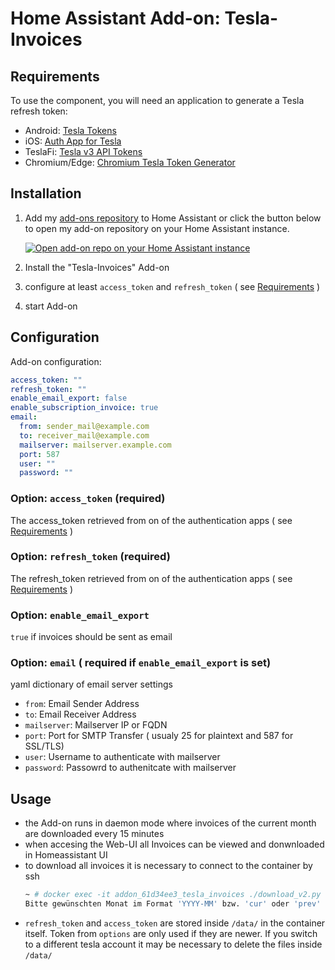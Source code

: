 # Home Assistant Add-on: Tesla-Invoices

## Requirements

To use the component, you will need an application to generate a Tesla refresh token:

- Android: [Tesla Tokens](https://play.google.com/store/apps/details?id=net.leveugle.teslatokens)
- iOS: [Auth App for Tesla](https://apps.apple.com/us/app/auth-app-for-tesla/id1552058613)
- TeslaFi: [Tesla v3 API Tokens](https://support.teslafi.com/en/communities/1/topics/16979-tesla-v3-api-tokens)
- Chromium/Edge: [Chromium Tesla Token Generator](https://github.com/DoctorMcKay/chromium-tesla-token-generator)


## Installation

1. Add my [add-ons repository][addons-repo] to Home Assistant or click the button below to open my add-on repository on your Home Assistant instance.

   [![Open add-on repo on your Home Assistant instance][repo-btn]][addon]

2. Install the "Tesla-Invoices" Add-on
3. configure at least `access_token` and `refresh_token` ( see [Requirements](#requirements) )
4. start Add-on

## Configuration
Add-on configuration:
```yaml
access_token: ""
refresh_token: ""
enable_email_export: false
enable_subscription_invoice: true
email:
  from: sender_mail@example.com
  to: receiver_mail@example.com
  mailserver: mailserver.example.com
  port: 587
  user: ""
  password: ""
```
### Option: `access_token` (required)
The access_token retrieved from on of the authentication apps ( see [Requirements](#requirements) )

### Option: `refresh_token` (required)
The refresh_token retrieved from on of the authentication apps ( see [Requirements](#requirements) )

### Option: `enable_email_export`
`true` if invoices should be sent as email

### Option: `email` ( required if `enable_email_export` is set)
yaml dictionary of email server settings
- `from`: Email Sender Address
- `to`: Email Receiver Address
- `mailserver`: Mailserver IP or FQDN
- `port`: Port for SMTP Transfer ( usualy 25 for plaintext and 587 for SSL/TLS)
- `user`: Username to authenticate with mailserver
- `password`: Passowrd to authenitcate with mailserver

[addon]: https://my.home-assistant.io/redirect/supervisor_add_addon_repository/?repository_url=https%3A%2F%2Fgithub.com%2FaSauerwein%2Fhassio-addons
[addons-repo]: https://github.com/aSauerwein/hassio-addons
[repo-btn]: https://my.home-assistant.io/badges/supervisor_add_addon_repository.svg

## Usage
* the Add-on runs in daemon mode where invoices of the current month are downloaded every 15 minutes
* when accesing the Web-UI all Invoices can be viewed and donwnloaded in Homeassistant UI
* to download all invoices it is necessary to connect to the container by ssh
    ```bash
    ~ # docker exec -it addon_61d34ee3_tesla_invoices ./download_v2.py
    Bitte gewünschten Monat im Format 'YYYY-MM' bzw. 'cur' oder 'prev' oder 'all' für aktuellen oder vorherigen Monat oder alles eingeben [prev]: all
    ```
* `refresh_token` and `access_token` are stored inside `/data/` in the container itself. Token from `options` are only used if they are newer. If you switch to a different tesla account it may be necessary to delete the files inside `/data/` 
